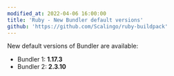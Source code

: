 ```yaml
---
modified_at: 2022-04-06 16:00:00
title: 'Ruby - New Bundler default versions'
github: 'https://github.com/Scalingo/ruby-buildpack'
---
```


New default versions of Bundler are available:
* Bundler 1: **1.17.3**
* Bundler 2: **2.3.10**
